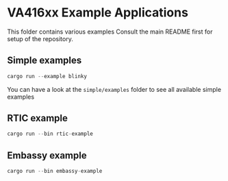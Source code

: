 VA416xx Example Applications
========

This folder contains various examples
Consult the main README first for setup of the repository.

## Simple examples

```rs
cargo run --example blinky
```

You can have a look at the `simple/examples` folder to see all available simple examples

## RTIC example

```rs
cargo run --bin rtic-example
```

## Embassy example

```rs
cargo run --bin embassy-example
```
